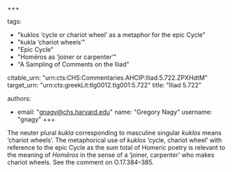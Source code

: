+++

tags:
- "kuklos ‘cycle or chariot wheel’ as a metaphor for the epic Cycle"
- "kukla ‘chariot wheels’"
- "Epic Cycle"
- "Homēros as ‘joiner or carpenter’"
- "A Sampling of Comments on the Iliad"

citable_urn: "urn:cts:CHS:Commentaries.AHCIP:Iliad.5.722.ZPXHdtM"
target_urn: "urn:cts:greekLit:tlg0012.tlg001:5.722"
title: "Iliad 5.722"

authors:
- email: "gnagy@chs.harvard.edu"
  name: "Gregory Nagy"
  username: "gnagy"
+++

<p>The neuter plural <em>kukla</em> corresponding to masculine singular <em>kuklos</em> means ‘chariot wheels’. The metaphorical use of <em>kuklos</em> ‘cycle, chariot wheel’ with reference to the epic Cycle as the sum total of Homeric poetry is relevant to the meaning of <em>Homēros</em> in the sense of a ‘joiner, carpenter’ who makes chariot wheels. See the comment on O.17.384–385. </p>